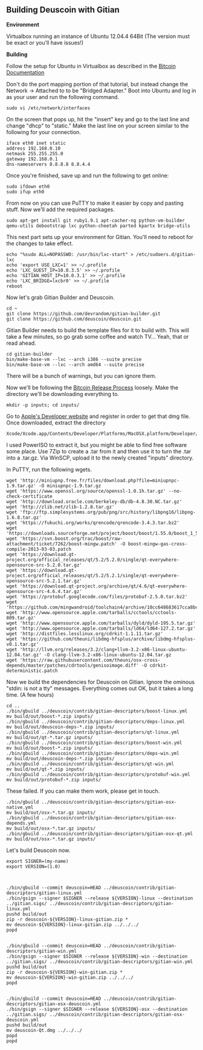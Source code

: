 Building Deuscoin with Gitian
-----------------------------

**Environment**

Virtualbox running an instance of Ubuntu 12.04.4 64Bit (The version must be exact or you'll have issues!)

**Building**

Follow the setup for Ubuntu in Virtualbox as described in the [Bitcoin Documentation](https://github.com/bitcoin/bitcoin/blob/master/doc/gitian-building.md)

Don't do the port mapping portion of that tutorial, but instead change the Network -> Attached to to be "Bridged Adapter." Boot into Ubuntu and log in as your user and run the following command.

	sudo vi /etc/network/interfaces

On the screen that pops up, hit the "insert" key and go to the last line and change "dhcp" to "static." Make the last line on your screen similar to the following for your connection.

	iface eth0 inet static
	address 192.168.0.10
	netmask 255.255.255.0
	gateway 192.168.0.1
	dns-nameservers 8.8.8.8 8.8.4.4

Once you're finished, save up and run the following to get online:

	sudo ifdown eth0
	sudo ifup eth0

From now on you can use PuTTY to make it easier by copy and pasting stuff. Now we'll add the required packages.

	sudo apt-get install git ruby1.9.1 apt-cacher-ng python-vm-builder qemu-utils debootstrap lxc python-cheetah parted kpartx bridge-utils

This next part sets up your environment for Gitian. You'll need to reboot for the changes to take effect.

	echo "%sudo ALL=NOPASSWD: /usr/bin/lxc-start" > /etc/sudoers.d/gitian-lxc
	echo 'export USE_LXC=1' >> ~/.profile
	echo 'LXC_GUEST_IP=10.0.3.5' >> ~/.profile
	echo 'GITIAN_HOST_IP=10.0.3.1' >> ~/.profile
	echo 'LXC_BRIDGE=lxcbr0' >> ~/.profile
	reboot

Now let's grab Gitian Builder and Deuscoin.

	cd ~
	git clone https://github.com/devrandom/gitian-builder.git
	git clone https://github.com/deuscoin/deuscoin.git

Gitian Builder needs to build the template files for it to build with. This will take a few minutes, so go grab some coffee and watch TV... Yeah, that or read ahead.

	cd gitian-builder
	bin/make-base-vm --lxc --arch i386 --suite precise
	bin/make-base-vm --lxc --arch amd64 --suite precise

There will be a bunch of warnings, but you can ignore them.

Now we'll be following the [Bitcoin Release Process](https://github.com/bitcoin/bitcoin/blob/master/doc/release-process.md) loosely. Make the directory we'll be downloading everything to.

	mkdir -p inputs; cd inputs/

Go to [Apple's Developer website](https://developer.apple.com/downloads/download.action?path=Developer_Tools/xcode_4.6.3/xcode4630916281a.dmg) and register in order to get that dmg file. Once downloaded, extract the directory

	Xcode/Xcode.app/Contents/Developer/Platforms/MacOSX.platform/Developer/SDKs/MacOSX10.7.sdk

I used PowerISO to extract it, but you might be able to find free software some place. Use 7Zip to create a .tar from it and then use it to turn the .tar into a .tar.gz. Via WinSCP, upload it to the newly created "inputs" directory.

In PuTTY, run the following wgets.

	wget 'http://miniupnp.free.fr/files/download.php?file=miniupnpc-1.9.tar.gz' -O miniupnpc-1.9.tar.gz
	wget 'https://www.openssl.org/source/openssl-1.0.1h.tar.gz' --no-check-certificate
	wget 'http://download.oracle.com/berkeley-db/db-4.8.30.NC.tar.gz'
	wget 'http://zlib.net/zlib-1.2.8.tar.gz'
	wget 'ftp://ftp.simplesystems.org/pub/png/src/history/libpng16/libpng-1.6.8.tar.gz'
	wget 'https://fukuchi.org/works/qrencode/qrencode-3.4.3.tar.bz2'
	wget 'https://downloads.sourceforge.net/project/boost/boost/1.55.0/boost_1_55_0.tar.bz2'
	wget 'https://svn.boost.org/trac/boost/raw-attachment/ticket/7262/boost-mingw.patch' -O boost-mingw-gas-cross-compile-2013-03-03.patch
	wget 'https://download.qt-project.org/official_releases/qt/5.2/5.2.0/single/qt-everywhere-opensource-src-5.2.0.tar.gz'
	wget 'https://download.qt-project.org/official_releases/qt/5.2/5.2.1/single/qt-everywhere-opensource-src-5.2.1.tar.gz'
	wget 'https://download.qt-project.org/archive/qt/4.6/qt-everywhere-opensource-src-4.6.4.tar.gz'
	wget 'https://protobuf.googlecode.com/files/protobuf-2.5.0.tar.bz2'
	wget 'https://github.com/mingwandroid/toolchain4/archive/10cc648683617cca8bcbeae507888099b41b530c.tar.gz'
	wget 'http://www.opensource.apple.com/tarballs/cctools/cctools-809.tar.gz'
	wget 'http://www.opensource.apple.com/tarballs/dyld/dyld-195.5.tar.gz'
	wget 'http://www.opensource.apple.com/tarballs/ld64/ld64-127.2.tar.gz'
	wget 'http://distfiles.lesslinux.org/cdrkit-1.1.11.tar.gz'
	wget 'https://github.com/theuni/libdmg-hfsplus/archive/libdmg-hfsplus-v0.1.tar.gz'
	wget 'http://llvm.org/releases/3.2/clang+llvm-3.2-x86-linux-ubuntu-12.04.tar.gz' -O clang-llvm-3.2-x86-linux-ubuntu-12.04.tar.gz
	wget 'https://raw.githubusercontent.com/theuni/osx-cross-depends/master/patches/cdrtools/genisoimage.diff' -O cdrkit-deterministic.patch

Now we build the dependencies for Deuscoin on Gitian. Ignore the ominous "stdin: is not a tty" messages. Everything comes out OK, but it takes a long time. (A few hours)

	cd ..
	./bin/gbuild ../deuscoin/contrib/gitian-descriptors/boost-linux.yml
	mv build/out/boost-*.zip inputs/
	./bin/gbuild ../deuscoin/contrib/gitian-descriptors/deps-linux.yml
	mv build/out/deuscoin-deps-*.zip inputs/
	./bin/gbuild ../deuscoin/contrib/gitian-descriptors/qt-linux.yml
	mv build/out/qt-*.tar.gz inputs/
	./bin/gbuild ../deuscoin/contrib/gitian-descriptors/boost-win.yml
	mv build/out/boost-*.zip inputs/
	./bin/gbuild ../deuscoin/contrib/gitian-descriptors/deps-win.yml
	mv build/out/deuscoin-deps-*.zip inputs/
	./bin/gbuild ../deuscoin/contrib/gitian-descriptors/qt-win.yml
	mv build/out/qt-*.zip inputs/
	./bin/gbuild ../deuscoin/contrib/gitian-descriptors/protobuf-win.yml
	mv build/out/protobuf-*.zip inputs/

These failed. If you can make them work, please get in touch.

	./bin/gbuild ../deuscoin/contrib/gitian-descriptors/gitian-osx-native.yml
	mv build/out/osx-*.tar.gz inputs/
	./bin/gbuild ../deuscoin/contrib/gitian-descriptors/gitian-osx-depends.yml
	mv build/out/osx-*.tar.gz inputs/
	./bin/gbuild ../deuscoin/contrib/gitian-descriptors/gitian-osx-qt.yml
	mv build/out/osx-*.tar.gz inputs/


Let's build Deuscoin now.

	export SIGNER=(my-name)
	export VERSION=(1.0)



	./bin/gbuild --commit deuscoin=HEAD ../deuscoin/contrib/gitian-descriptors/gitian-linux.yml
	./bin/gsign --signer $SIGNER --release ${VERSION}-linux --destination ../gitian.sigs/ ../deuscoin/contrib/gitian-descriptors/gitian-linux.yml
	pushd build/out
	zip -r deuscoin-${VERSION}-linux-gitian.zip *
	mv deuscoin-${VERSION}-linux-gitian.zip ../../../
	popd


	./bin/gbuild --commit deuscoin=HEAD ../deuscoin/contrib/gitian-descriptors/gitian-win.yml
	./bin/gsign --signer $SIGNER --release ${VERSION}-win --destination ../gitian.sigs/ ../deuscoin/contrib/gitian-descriptors/gitian-win.yml
	pushd build/out
	zip -r deuscoin-${VERSION}-win-gitian.zip *
	mv deuscoin-${VERSION}-win-gitian.zip ../../../
	popd


	./bin/gbuild --commit deuscoin=HEAD ../deuscoin/contrib/gitian-descriptors/gitian-osx-deuscoin.yml
	./bin/gsign --signer $SIGNER --release ${VERSION}-osx --destination ../gitian.sigs/ ../deuscoin/contrib/gitian-descriptors/gitian-osx-deuscoin.yml
	pushd build/out
	mv deuscoin-Qt.dmg ../../../
	popd
	popd
